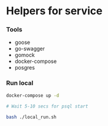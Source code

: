 # Helpers for service

### Tools

- goose
- go-swagger
- gomock
- docker-compose
- posgres

### Run local
```bash
docker-compose up -d

# Wait 5-10 secs for psql start

bash ./local_run.sh
```

### 